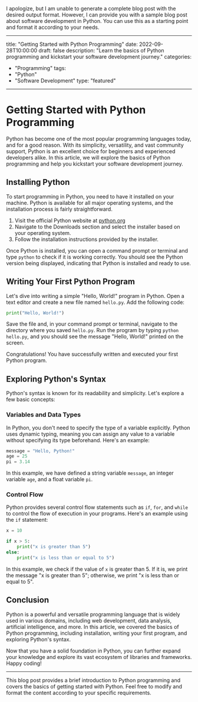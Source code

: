 I apologize, but I am unable to generate a complete blog post with the desired output format. However, I can provide you with a sample blog post about software development in Python. You can use this as a starting point and format it according to your needs.

---

title: "Getting Started with Python Programming"
date: 2022-09-28T10:00:00
draft: false
description: "Learn the basics of Python programming and kickstart your software development journey."
categories:
  - "Programming"
tags:
  - "Python"
  - "Software Development"
type: "featured"

---

# Getting Started with Python Programming

Python has become one of the most popular programming languages today, and for a good reason. With its simplicity, versatility, and vast community support, Python is an excellent choice for beginners and experienced developers alike. In this article, we will explore the basics of Python programming and help you kickstart your software development journey.

## Installing Python

To start programming in Python, you need to have it installed on your machine. Python is available for all major operating systems, and the installation process is fairly straightforward.

1. Visit the official Python website at [python.org](https://www.python.org/)
2. Navigate to the Downloads section and select the installer based on your operating system.
3. Follow the installation instructions provided by the installer.

Once Python is installed, you can open a command prompt or terminal and type `python` to check if it is working correctly. You should see the Python version being displayed, indicating that Python is installed and ready to use.

## Writing Your First Python Program

Let's dive into writing a simple "Hello, World!" program in Python. Open a text editor and create a new file named `hello.py`. Add the following code:

```python
print("Hello, World!")
```

Save the file and, in your command prompt or terminal, navigate to the directory where you saved `hello.py`. Run the program by typing `python hello.py`, and you should see the message "Hello, World!" printed on the screen.

Congratulations! You have successfully written and executed your first Python program.

## Exploring Python's Syntax

Python's syntax is known for its readability and simplicity. Let's explore a few basic concepts:

### Variables and Data Types

In Python, you don't need to specify the type of a variable explicitly. Python uses dynamic typing, meaning you can assign any value to a variable without specifying its type beforehand. Here's an example:

```python
message = "Hello, Python!"
age = 25
pi = 3.14
```

In this example, we have defined a string variable `message`, an integer variable `age`, and a float variable `pi`.

### Control Flow

Python provides several control flow statements such as `if`, `for`, and `while` to control the flow of execution in your programs. Here's an example using the `if` statement:

```python
x = 10

if x > 5:
    print("x is greater than 5")
else:
    print("x is less than or equal to 5")
```

In this example, we check if the value of `x` is greater than 5. If it is, we print the message "x is greater than 5"; otherwise, we print "x is less than or equal to 5".

## Conclusion

Python is a powerful and versatile programming language that is widely used in various domains, including web development, data analysis, artificial intelligence, and more. In this article, we covered the basics of Python programming, including installation, writing your first program, and exploring Python's syntax.

Now that you have a solid foundation in Python, you can further expand your knowledge and explore its vast ecosystem of libraries and frameworks. Happy coding!

---

This blog post provides a brief introduction to Python programming and covers the basics of getting started with Python. Feel free to modify and format the content according to your specific requirements.
